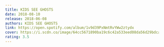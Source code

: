 ```yaml
---
title: KIDS SEE GHOSTS
date: 2018-08-10
release: 2018-06-08
authors: KIDS SEE GHOSTS
link: https://open.spotify.com/album/1v9d39PxNmtRvYWw2ztydx
cover: https://i.scdn.co/image/64cc5671890ba19c6c42a533eed08da56d29bdca
rating: 3.5
---
```

